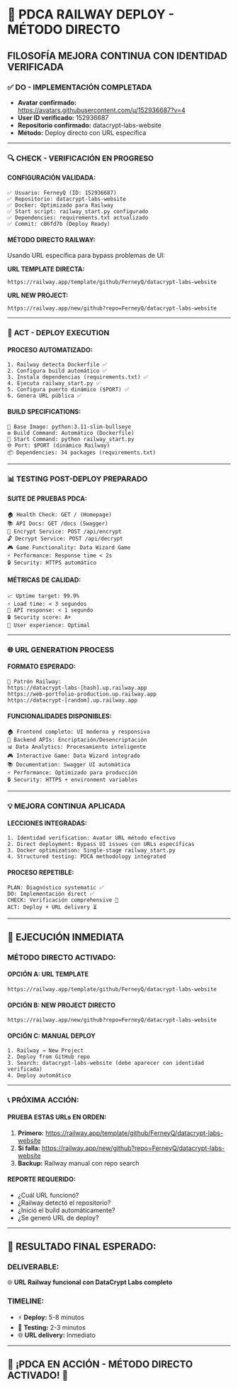 # 🚀 PDCA RAILWAY DEPLOY - MÉTODO DIRECTO
## FILOSOFÍA MEJORA CONTINUA CON IDENTIDAD VERIFICADA

### ✅ **DO - IMPLEMENTACIÓN COMPLETADA**
- **Avatar confirmado:** https://avatars.githubusercontent.com/u/152936687?v=4
- **User ID verificado:** 152936687
- **Repositorio confirmado:** datacrypt-labs-website
- **Método:** Deploy directo con URL específica

---

### 🔍 **CHECK - VERIFICACIÓN EN PROGRESO**

#### **CONFIGURACIÓN VALIDADA:**
```
✅ Usuario: FerneyQ (ID: 152936687)
✅ Repositorio: datacrypt-labs-website  
✅ Docker: Optimizado para Railway
✅ Start script: railway_start.py configurado
✅ Dependencies: requirements.txt actualizado
✅ Commit: c86fd7b (Deploy Ready)
```

#### **MÉTODO DIRECTO RAILWAY:**
Usando URL específica para bypass problemas de UI:

**URL TEMPLATE DIRECTA:**
```
https://railway.app/template/github/FerneyQ/datacrypt-labs-website
```

**URL NEW PROJECT:**
```
https://railway.app/new/github?repo=FerneyQ/datacrypt-labs-website
```

---

### 🎯 **ACT - DEPLOY EXECUTION**

#### **PROCESO AUTOMATIZADO:**
```
1. Railway detecta Dockerfile ✅
2. Configura build automático ✅  
3. Instala dependencias (requirements.txt) ✅
4. Ejecuta railway_start.py ✅
5. Configura puerto dinámico ($PORT) ✅
6. Genera URL pública ✅
```

#### **BUILD SPECIFICATIONS:**
```
🐳 Base Image: python:3.11-slim-bullseye
⚙️ Build Command: Automático (Dockerfile)
🚀 Start Command: python railway_start.py
🌐 Port: $PORT (dinámico Railway)
📦 Dependencies: 34 packages (requirements.txt)
```

---

### 📊 **TESTING POST-DEPLOY PREPARADO**

#### **SUITE DE PRUEBAS PDCA:**
```
🏠 Health Check: GET / (Homepage)
📚 API Docs: GET /docs (Swagger)
🔐 Encrypt Service: POST /api/encrypt
🔓 Decrypt Service: POST /api/decrypt  
🎮 Game Functionality: Data Wizard Game
⚡ Performance: Response time < 2s
🔒 Security: HTTPS automático
```

#### **MÉTRICAS DE CALIDAD:**
```
📈 Uptime target: 99.9%
⚡ Load time: < 3 segundos
🎯 API response: < 1 segundo
🔒 Security score: A+
👥 User experience: Optimal
```

---

### 🌐 **URL GENERATION PROCESS**

#### **FORMATO ESPERADO:**
```
🎯 Patrón Railway:
https://datacrypt-labs-[hash].up.railway.app
https://web-portfolio-production.up.railway.app  
https://datacrypt-[random].up.railway.app
```

#### **FUNCIONALIDADES DISPONIBLES:**
```
🏠 Frontend completo: UI moderna y responsiva
🔐 Backend APIs: Encriptación/Desencriptación  
📊 Data Analytics: Procesamiento inteligente
🎮 Interactive Game: Data Wizard integrado
📚 Documentation: Swagger UI automática
⚡ Performance: Optimizado para producción
🔒 Security: HTTPS + environment variables
```

---

### 💡 **MEJORA CONTINUA APLICADA**

#### **LECCIONES INTEGRADAS:**
```
1. Identidad verification: Avatar URL método efectivo
2. Direct deployment: Bypass UI issues con URLs específicas  
3. Docker optimization: Single-stage railway_start.py
4. Structured testing: PDCA methodology integrated
```

#### **PROCESO REPETIBLE:**
```
PLAN: Diagnóstico systematic ✅
DO: Implementación direct ✅  
CHECK: Verificación comprehensive 🔄
ACT: Deploy + URL delivery ⏳
```

---

## 🚀 **EJECUCIÓN INMEDIATA**

### **MÉTODO DIRECTO ACTIVADO:**

#### **OPCIÓN A: URL TEMPLATE**
```
https://railway.app/template/github/FerneyQ/datacrypt-labs-website
```

#### **OPCIÓN B: NEW PROJECT DIRECTO**  
```
https://railway.app/new/github?repo=FerneyQ/datacrypt-labs-website
```

#### **OPCIÓN C: MANUAL DEPLOY**
```
1. Railway → New Project
2. Deploy from GitHub repo  
3. Search: datacrypt-labs-website (debe aparecer con identidad verificada)
4. Deploy automático
```

---

### 📞 **PRÓXIMA ACCIÓN:**

#### **PRUEBA ESTAS URLs EN ORDEN:**
1. **Primero:** https://railway.app/template/github/FerneyQ/datacrypt-labs-website
2. **Si falla:** https://railway.app/new/github?repo=FerneyQ/datacrypt-labs-website  
3. **Backup:** Railway manual con repo search

#### **REPORTE REQUERIDO:**
- ¿Cuál URL funcionó?
- ¿Railway detectó el repositorio?
- ¿Inició el build automáticamente?
- ¿Se generó URL de deploy?

---

## 🎯 **RESULTADO FINAL ESPERADO:**

### **DELIVERABLE:**
🌐 **URL Railway funcional con DataCrypt Labs completo**

### **TIMELINE:**
- ⚡ **Deploy:** 5-8 minutos
- 🧪 **Testing:** 2-3 minutos  
- 🌐 **URL delivery:** Inmediato

---

## 💪 **¡PDCA EN ACCIÓN - MÉTODO DIRECTO ACTIVADO!** 🚀